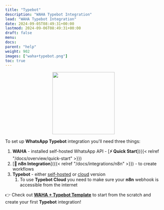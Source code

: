 ```yaml
---
title: "Typebot"
description: "WAHA Typebot Integration"
lead: "WAHA Typebot Integration"
date: 2024-09-05T08:49:31+00:00
lastmod: 2024-09-06T08:49:31+00:00
draft: false
menu:
docs:
parent: "help"
weight: 902
images: ["waha+typebot.png"]
toc: true
---
```


<p align="center">
  <img src="/images/typebot/waha+typebot.png" width='200'/>
</p>

To set up **WhatsApp Typebot** integration you'll need three things:
1. **WAHA** - installed self-hosted WhatsApp API - [**⚡ Quick Start**]({{< relref "/docs/overview/quick-start" >}})
2. [**🧩 n8n Integration**]({{< relref "/docs/integrations/n8n" >}}) - to create workflows
3. **Typebot** - either [self-hosted](https://docs.typebot.io/self-hosting/get-started) or [cloud](https://app.typebot.io/) version
   1. To use **Typebot Cloud** you need to make sure your **n8n** webhook is accessible from the internet

👉 Check out [**WAHA + Typebot Template**](https://waha-n8n-templates.devlike.pro/whatsapp-typebot/) 
to start from the scratch and create your first **Typebot** integration!

